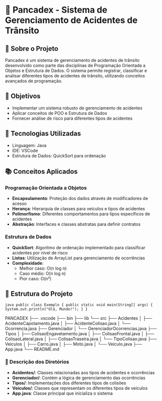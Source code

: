 # 🚗 Pancadex - Sistema de Gerenciamento de Acidentes de Trânsito

## 📝 Sobre o Projeto
Pancadex é um sistema de gerenciamento de acidentes de trânsito desenvolvido como parte das disciplinas de Programação Orientada a Objetos e Estrutura de Dados. O sistema permite registrar, classificar e analisar diferentes tipos de acidentes de trânsito, utilizando conceitos avançados de programação.

## 🎯 Objetivos
- Implementar um sistema robusto de gerenciamento de acidentes
- Aplicar conceitos de POO e Estrutura de Dados
- Fornecer análise de risco para diferentes tipos de acidentes

## 🔧 Tecnologias Utilizadas
- Linguagem: Java
- IDE: VSCode
- Estrutura de Dados: QuickSort para ordenação

## 📚 Conceitos Aplicados

### Programação Orientada a Objetos
- **Encapsulamento**: Proteção dos dados através de modificadores de acesso
- **Herança**: Hierarquia de classes para veículos e tipos de acidentes
- **Polimorfismo**: Diferentes comportamentos para tipos específicos de acidentes
- **Abstração**: Interfaces e classes abstratas para definir contratos

### Estrutura de Dados
- **QuickSort**: Algoritmo de ordenação implementado para classificar acidentes por nível de risco
- **Listas**: Utilização de ArrayList para gerenciamento de ocorrências
- **Complexidade**:
  - Melhor caso: O(n log n)
  - Caso médio: O(n log n)
  - Pior caso: O(n²)

## 📁 Estrutura do Projeto

```java public class Exemplo { public static void main(String[] args) { System.out.println("Olá, Mundo!"); } } ```

PANCADEX
├── .vscode
├── bin
├── lib
└── src
    ├── Acidentes
    │   ├── AcidenteCapotamento.java
    │   ├── AcidenteColisao.java
    │   └── Ocorrencia.java
    ├── Gerenciador
    │   └── GerenciadorOcorrencias.java
    ├── Tipos
    │   ├── ColisaoEngavetamento.java
    │   ├── ColisaoFrontal.java
    │   ├── ColisaoLateral.java
    │   ├── ColisaoTraseira.java
    │   └── TipoColisao.java
    ├── Veiculos
    │   ├── Carro.java
    │   ├── Moto.java
    │   └── Veiculo.java
    ├── App.java
    └── README.md


### 📂 Descrição dos Diretórios

- **Acidentes/**: Classes relacionadas aos tipos de acidentes e ocorrências
- **Gerenciador/**: Contém a lógica de gerenciamento das ocorrências
- **Tipos/**: Implementações dos diferentes tipos de colisões
- **Veiculos/**: Classes que representam os diferentes tipos de veículos
- **App.java**: Classe principal que inicializa o sistema
